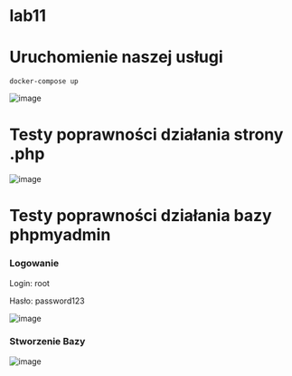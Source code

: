 # lab11

# Uruchomienie naszej usługi

`docker-compose up`

![image](https://github.com/TheRockefelleR/lab11/assets/84729968/fc73e03b-cffa-46cc-a333-0a3aa5b6cfde)

# Testy poprawności działania strony .php

![image](https://github.com/TheRockefelleR/lab11/assets/84729968/57d74a69-5bad-42a1-bd16-66cb1dbd569f)

# Testy poprawności działania bazy phpmyadmin

<h3>Logowanie</h3>

Login: root

Hasło: password123

![image](https://github.com/TheRockefelleR/lab11/assets/84729968/6bf46974-bbff-47a5-9d76-d19cb0e1dffd)

<h3>Stworzenie Bazy</h3>

![image](https://github.com/TheRockefelleR/lab11/assets/84729968/d5490deb-e814-4def-90b4-3559774d48fa)


